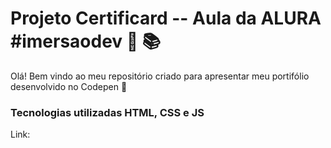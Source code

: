 #  **Projeto Certificard** -- Aula da ALURA #imersaodev :woman: :books:

Olá! 
Bem vindo ao meu repositório criado para apresentar meu portifólio desenvolvido no Codepen :wave:

### Tecnologias utilizadas HTML, CSS e JS

Link: 
